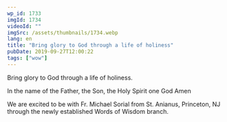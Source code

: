 ```yaml
---
wp_id: 1733
imgId: 1734
videoId: ""
imgSrc: /assets/thumbnails/1734.webp
lang: en
title: "Bring glory to God through a life of holiness"
pubDate: 2019-09-27T12:00:22
tags: ["wow"]
---
```


<p>Bring glory to God through a life of holiness.</p>
<p>In the name of the Father, the Son, the Holy Spirit one God Amen</p>
<p>We are excited to be with Fr. Michael Sorial from St. Anianus, Princeton, NJ through the newly established Words of Wisdom branch.</p>

